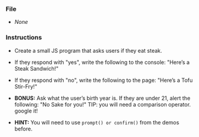 ### File

* *None*

### Instructions

* Create a small JS program that asks users if they eat steak.

* If they respond with "yes", write the following to the console: "Here’s a Steak Sandwich!"

* If they respond with "no", write the following to the page: "Here’s a Tofu Stir-Fry!"

* **BONUS:** Ask what the user’s birth year is. If they are under 21, alert the following: "No Sake for you!" TIP: you will need a comparison operator. google it!

* **HINT:** You will need to use `prompt() or confirm()` from the demos before.
